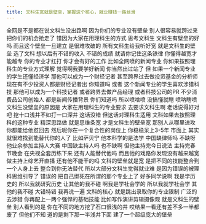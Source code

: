 ```yaml
---
title: 文科生宽就是壁垒，掌握这个核心，就业赚钱一路丝滑
---
```

全网是不是都在说文科生没出路啊
因为你们的专业没有壁垒
别人很容易就跨过来
把你们的机会抢走了
错因为大家在用理科生的方式
思考文科生
文科生有壁垒的好吗
而且这个壁垒一旦建立
是很难攻破的
所有文科生给我听好宽
就是文科生的壁垒
选了文科
想以后有不错的收入
不错的成绩
就请你记住这条铁律
你懂得越宽才能越专
你的专业才扛打
你才会有好的工作
比如全网喷的新闻专业
你如果按照理科生的专业方式理解
觉得啊我要学好新闻
你当然出过站了
但
如果一个新闻专业的学生还懂经济学
那他可以成为一个财经记者
甚至跨界过去做投资基金的分析师
现在有不少投资人都是财经记者出
你知道吗
或者
这个新闻专业的学生喜欢涉猎科技
那他可以成为一个科技记者
或者跨界去做产品经理
或者科技公司的PR
不少消费品公司创始人
都是新闻传播背景
你们知道吗
所以喷啥喷
没搞懂就瞎
喷呐瞎喷
文科生没壁垒的原因是
大家在用理科生的专业要求
去要求文科生啊
老话说得好对吧
挖十口浅井不如打一口深井
这话没错
但这话对理科生适用
文科如果去按照理科的这种专业
精深思路做
就是思维条宽
才是文科生的壁垒宽
那别人从哪里进攻你都能给他怼回去
然后呢你在一个复合性的岗位上
你稳稳呆上3-5年
市面上
其实就很难找到能替代你的人了
比如萨贝宁
他本科学的是法学
中国缺律师吗
不缺呀他业余参加主持人大赛
中国缺主持人吗
也不缺啊
但他主持完今日说法
主持完春节晚会
在央视全套历练下来
还有人能替代他吗
而且他的戏路你发现没有越来越宽
做主持上综艺开直播
还有他不能干的吗
文科的壁垒就是宽
是把不同的技能整合到一个人身上去
整合到你无法替代
所以大部分文科生觉得就业难
是因为错误的被理科思维引导了
错误的
把自己绑死在所谓的那个专业上了
好多同学说啊
我是学历史的
所以我就研究历史
让其他的我不碰
啊我是学社会学的
所以我就学社会学
其他的我不碰
大错特错
我再说一遍
文科的核心
就是跳出录取你的专业限制
广泛的去涉猎
你再配上一两个强悍的基础技能
比如写作演讲剪辑摄像观
就是文科生的壁垒
别人看到的是
你在不同的地方挖了石口很浅的井
哎结果一看还有差不多一半都废了
但他们不知
道的是剩下那一半浅井下面
建了一个超级庞大的堡垒